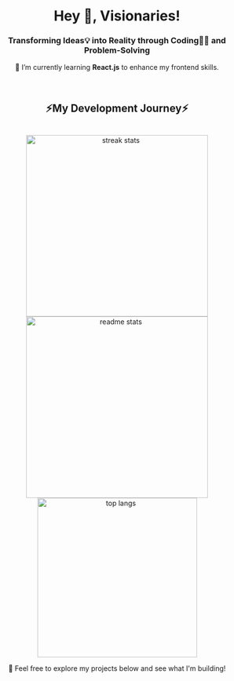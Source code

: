 <h1 align="center">Hey 👋, Visionaries!</h1>
<h3 align="center">Transforming Ideas💡 into Reality through Coding👨‍💻 and Problem-Solving</h3>

<p align="center">🌱 I’m currently learning <b>React.js</b>  to enhance my frontend skills.</p>

<br/>
  <h2 align="center">⚡My Development Journey⚡</h2>
<br>

<div align=center>
  <img width=370 src="https://streak-stats.demolab.com/?user==c-hetha-n&count_private=true&theme=react&border_radius=10" alt="streak stats"/>
  <img width=370 src="https://github-readme-stats.vercel.app/api?username=c-hetha-n&show_icons=true&theme=react&rank_icon=github&border_radius=10" alt="readme stats" />
  <img width=325 align="center" src="https://github-readme-stats.vercel.app/api/top-langs/?username=c-hetha-n&hide=HTML&langs_count=8&layout=compact&theme=react&border_radius=10&size_weight=0.5&count_weight=0.5&exclude_repo=github-readme-stats" alt="top langs" />
</div>

<p align="center">🚀 Feel free to explore my projects below and see what I'm building!</p>
